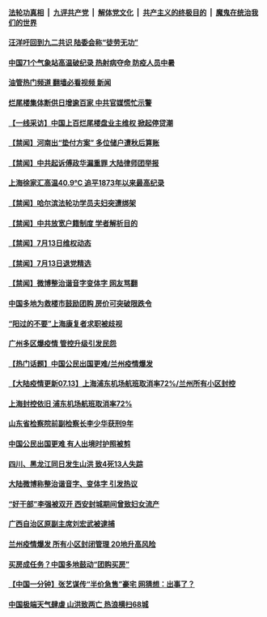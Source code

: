 ####  [法轮功真相](../../../../basic/blob/master/README.md?t=07140501) &nbsp;|&nbsp; [九评共产党](../../../../9ping.md/blob/master/README.md?t=07140501) &nbsp;|&nbsp; [解体党文化](../../../../jtdwh.md/blob/master/README.md?t=07140501)  &nbsp;|&nbsp; [共产主义的终极目的](../../../../gczydzjmd.md/blob/master/README.md?t=07140501) &nbsp;|&nbsp; [魔鬼在统治我们的世界](../../../../mgztzwmdsj.md/blob/master/README.md?t=07140501) 

#### [汪洋吁回到九二共识 陆委会称“徒劳无功”](../pages/prog204/a103478571.md?t=07140501) 

#### [中国71个气象站高温破纪录 热射病夺命 防疫人员中暑](../pages/prog204/a103478471.md?t=07140501) 

#### [油管热门频道 翻墙必看视频 新闻](http://45.76.130.85:81/youtube.html?07140501)

#### [烂尾楼集体断供日增逾百家 中共官媒慌忙示警](../pages/prog204/a103478498.md?t=07140501) 

#### [【一线采访】中国上百烂尾楼盘业主维权 掀起停贷潮](../pages/prog204/a103478521.md?t=07140501) 

#### [【禁闻】河南出“垫付方案” 多位储户遭秋后算账](../pages/prog204/a103478418.md?t=07140501) 

#### [【禁闻】中共起诉傅政华漏重罪 大陆律师团举报](../pages/prog204/a103478411.md?t=07140501) 

#### [上海徐家汇高温40.9℃ 追平1873年以来最高纪录](../pages/prog204/a103478401.md?t=07140501) 

#### [【禁闻】哈尔滨法轮功学员夫妇突遭绑架](../pages/prog204/a103478435.md?t=07140501) 

#### [【禁闻】中共放宽户籍制度 学者解析目的](../pages/prog204/a103478421.md?t=07140501) 


#### [【禁闻】7月13日维权动态](../pages/prog204/a103478409.md?t=07140501) 

#### [【禁闻】7月13日退党精选](../pages/prog204/a103478407.md?t=07140501) 

#### [【禁闻】微博整治谐音字变体字 网友骂翻](../pages/prog204/a103478405.md?t=07140501) 

#### [中国多地为救楼市鼓励团购 房价可突破限跌令](../pages/prog204/a103478390.md?t=07140501) 

#### [“阳过的不要”上海康复者求职被歧视](../pages/prog204/a103478220.md?t=07140501) 

#### [广州多区爆疫情 管控升级引发民怨](../pages/prog204/a103478229.md?t=07140501) 

#### [【热门话题】中国公民出国更难/兰州疫情爆发](../pages/prog204/a103478211.md?t=07140501) 

#### [【大陆疫情更新07.13】上海浦东机场航班取消率72%/兰州所有小区封控](../pages/prog204/a103466333.md?t=07140501) 

#### [上海封控依旧 浦东机场航班取消率72%](../pages/prog204/a103478236.md?t=07140501) 

#### [山东省检察院前副检察长李少华获刑9年](../pages/prog204/a103478191.md?t=07140501) 

#### [中国公民出国更难 有人出境时护照被剪](../pages/prog204/a103478183.md?t=07140501) 

#### [四川、黑龙江同日发生山洪 致4死13人失踪](../pages/prog204/a103478179.md?t=07140501) 

#### [大陆微博称整治谐音字、变体字 引发热议](../pages/prog204/a103478153.md?t=07140501) 

#### [“好干部”李强被双开 西安封城期间曾致妇女流产](../pages/prog204/a103478165.md?t=07140501) 

#### [广西自治区原副主席刘宏武被逮捕](../pages/prog204/a103478149.md?t=07140501) 

#### [兰州疫情爆发 所有小区封闭管理 20地升高风险](../pages/prog204/a103478018.md?t=07140501) 

#### [买房成任务？中国多地鼓动“团购买房”](../pages/prog204/a103478083.md?t=07140501) 

#### [【中国一分钟】张艺谋传“半价急售”豪宅 网猜想：出事了？](../pages/prog204/a103478048.md?t=07140501) 

#### [中国极端天气肆虐 山洪致两亡 热浪横扫68城](../pages/prog204/a103478037.md?t=07140501) 

<img src='http://gfw-breaker.win/goodnews/indexes/prog204.md' width='0px' height='0px'/>
